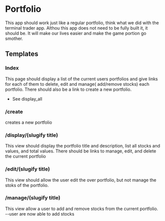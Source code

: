 # Portfolio
This app should work just like a regular portfolio, think what we did with the terminal trader app. Althou this app does not need to be fully built it, it should be. It will make our lives easier and make the game portion go smother.

## Templates

### Index
  This page should display a list of the current users portfolios and give links for each of them to delete, edit and manage( add/remove stocks) each portfolio. There should also be a link to create a new portfolio.
  * See display_all

### /create
  creates a new portfolio

### /display/(slugify title)
  This view should display the portfolio title and description, list all stocks and values, and total values. There should be links to manage, edit, and delete the current portfolio
  
### /edit/(slugify title)
  This view should allow the user edit the over portfolio, but not manage the stoks of the portfolio.
  
### /manage/(slugify title)
  This view allow a user to add and remove stocks from the current portfolio.
  --user are now able to add stocks

